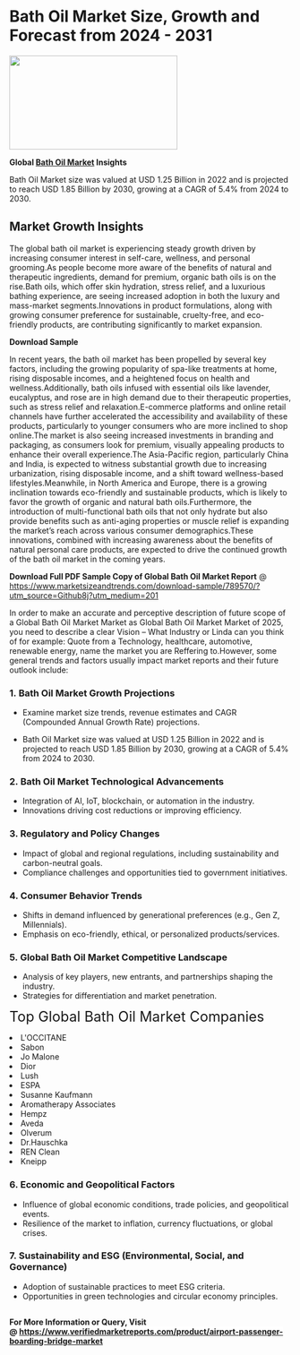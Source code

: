 <H1>Bath Oil Market Size, Growth and Forecast from 2024 - 2031</H1><img class="aligncenter size-medium wp-image-584254" src="https://thirdeyenews.in/wp-content/uploads/2024/09/Global-Market-Research-300x168.jpeg" alt="" width="300" height="168" /><p><strong>Global&nbsp;<a href="https://www.marketsizeandtrends.com/download-sample/789570/?utm_source=Github8j?utm_medium=201">Bath Oil Market</a> Insights</strong></p><p>Bath Oil Market size was valued at USD 1.25 Billion in 2022 and is projected to reach USD 1.85 Billion by 2030, growing at a CAGR of 5.4% from 2024 to 2030.</p><p><h2>Market Growth Insights</h2> <p>The global bath oil market is experiencing steady growth driven by increasing consumer interest in self-care, wellness, and personal grooming.As people become more aware of the benefits of natural and therapeutic ingredients, demand for premium, organic bath oils is on the rise.Bath oils, which offer skin hydration, stress relief, and a luxurious bathing experience, are seeing increased adoption in both the luxury and mass-market segments.Innovations in product formulations, along with growing consumer preference for sustainable, cruelty-free, and eco-friendly products, are contributing significantly to market expansion.</p> <p><strong>Download Sample</strong></p> <p>In recent years, the bath oil market has been propelled by several key factors, including the growing popularity of spa-like treatments at home, rising disposable incomes, and a heightened focus on health and wellness.Additionally, bath oils infused with essential oils like lavender, eucalyptus, and rose are in high demand due to their therapeutic properties, such as stress relief and relaxation.E-commerce platforms and online retail channels have further accelerated the accessibility and availability of these products, particularly to younger consumers who are more inclined to shop online.The market is also seeing increased investments in branding and packaging, as consumers look for premium, visually appealing products to enhance their overall experience.The Asia-Pacific region, particularly China and India, is expected to witness substantial growth due to increasing urbanization, rising disposable income, and a shift toward wellness-based lifestyles.Meanwhile, in North America and Europe, there is a growing inclination towards eco-friendly and sustainable products, which is likely to favor the growth of organic and natural bath oils.Furthermore, the introduction of multi-functional bath oils that not only hydrate but also provide benefits such as anti-aging properties or muscle relief is expanding the market’s reach across various consumer demographics.These innovations, combined with increasing awareness about the benefits of natural personal care products, are expected to drive the continued growth of the bath oil market in the coming years.<p><span class=""><strong>Download Full PDF Sample Copy of Global Bath Oil Market Report</strong> @ <a href="https://www.marketsizeandtrends.com/download-sample/789570/?utm_source=Github8j?utm_medium=201" target="_blank">https://www.marketsizeandtrends.com/download-sample/789570/?utm_source=Github8j?utm_medium=201</a></span></p><p>In order to make an accurate and perceptive description of future scope of a Global&nbsp;Bath Oil Market Market as Global&nbsp;Bath Oil Market Market of 2025, you need to describe a clear Vision &ndash; What Industry or Linda can you think of for example: Quote from a Technology, healthcare, automotive, renewable energy, name the market you are Reffering to.However, some general trends and factors usually impact market reports and their future outlook include:</p><h3>1.&nbsp;<strong>Bath Oil Market Growth Projections</strong></h3><ul><li>Examine market size trends, revenue estimates and CAGR (Compounded Annual Growth Rate) projections.</li><li><p>Bath Oil Market size was valued at USD 1.25 Billion in 2022 and is projected to reach USD 1.85 Billion by 2030, growing at a CAGR of 5.4% from 2024 to 2030.</p></li></ul><h3>2.&nbsp;<strong>Bath Oil Market Technological Advancements</strong></h3><ul><li>Integration of AI, IoT, blockchain, or automation in the industry.</li><li>Innovations driving cost reductions or improving efficiency.</li></ul><h3>3.&nbsp;<strong>Regulatory and Policy Changes</strong></h3><ul><li>Impact of global and regional regulations, including sustainability and carbon-neutral goals.</li><li>Compliance challenges and opportunities tied to government initiatives.</li></ul><h3>4.&nbsp;<strong>Consumer Behavior Trends</strong></h3><ul><li>Shifts in demand influenced by generational preferences (e.g., Gen Z, Millennials).</li><li>Emphasis on eco-friendly, ethical, or personalized products/services.</li></ul><h3>5.&nbsp;<strong>Global Bath Oil Market Competitive Landscape</strong></h3><ul><li>Analysis of key players, new entrants, and partnerships shaping the industry.</li><li>Strategies for differentiation and market penetration.</li></ul><p data-pm-slice="1 1 []"><span style="color: inherit; font-family: inherit; font-size: 25px;">Top Global Bath Oil Market Companies</span></p><div class="" data-test-id=""><p><li>L'OCCITANE</li><li> Sabon</li><li> Jo Malone</li><li> Dior</li><li> Lush</li><li> ESPA</li><li> Susanne Kaufmann</li><li> Aromatherapy Associates</li><li> Hempz</li><li> Aveda</li><li> Olverum</li><li> Dr.Hauschka</li><li> REN Clean</li><li> Kneipp</li></p></div><h3>6.&nbsp;<strong>Economic and Geopolitical Factors</strong></h3><ul><li>Influence of global economic conditions, trade policies, and geopolitical events.</li><li>Resilience of the market to inflation, currency fluctuations, or global crises.</li></ul><h3>7.&nbsp;<strong>Sustainability and ESG (Environmental, Social, and Governance)</strong></h3><ul><li>Adoption of sustainable practices to meet ESG criteria.</li><li>Opportunities in green technologies and circular economy principles.</li></ul><h2><strong style="font-size: 14px;">For More Information or Query, Visit @&nbsp;</strong><a style="background-color: #ffffff; font-size: 14px;" href="https://www.marketsizeandtrends.com/report/bath-oil-market/" target="_blank">https://www.verifiedmarketreports.com/product/airport-passenger-boarding-bridge-market</a></h2>